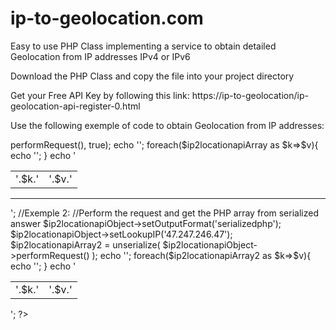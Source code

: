 # ip-to-geolocation.com

Easy to use PHP Class implementing a service to obtain detailed Geolocation from IP addresses IPv4 or IPv6

Download the PHP Class and copy the file into your project directory

Get your Free API Key by following this link: https://ip-to-geolocation/ip-geolocation-api-register-0.html

Use the following exemple of code to obtain Geolocation from IP addresses:

<?php 
include 'MasterClass_ip-to-geolocation.com-v1.0.php';

$APIKey = 'PUT_HERE_YOUR_API_KEY';

//Create the object
$ip2locationapiObject = new ip2locationapi($APIKey, 'json', '1.152.109.38');

//Exemple 1:
//Perform the request and get the JSON result converted into a PHP Array
$ip2locationapiArray = json_decode($ip2locationapiObject->performRequest(), true);
echo '<table>';
foreach($ip2locationapiArray as $k=>$v){
	echo '<tr><td>'.$k.'</td><td>'.$v.'</td></tr>';
}
echo '</table><hr/>';

//Exemple 2:
//Perform the request and get the PHP array from serialized answer
$ip2locationapiObject->setOutputFormat('serializedphp');
$ip2locationapiObject->setLookupIP('47.247.246.47');
$ip2locationapiArray2 = unserialize( $ip2locationapiObject->performRequest() );
echo '<table>';
foreach($ip2locationapiArray2 as $k=>$v){
	echo '<tr><td>'.$k.'</td><td>'.$v.'</td></tr>';
}
echo '</table>';
?>
